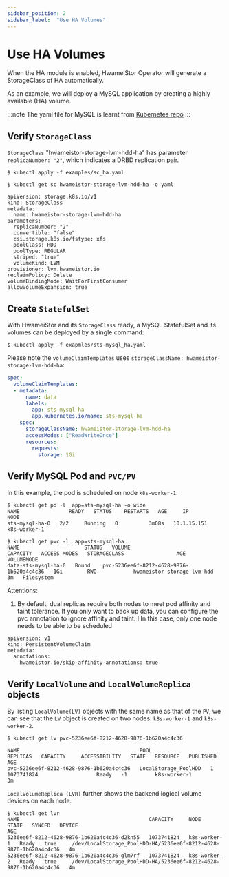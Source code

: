 ```yaml
---
sidebar_position: 2
sidebar_label:  "Use HA Volumes"
---
```


# Use HA Volumes

When the HA module is enabled, HwameiStor Operator will generate a StorageClass of HA automatically.

As an example, we will deploy a MySQL application by creating a highly available (HA) volume.

:::note
The yaml file for MySQL is learnt from
[Kubernetes repo](https://github.com/kubernetes/website/blob/main/content/en/examples/application/mysql/mysql-statefulset.yaml)
:::

## Verify `StorageClass`

`StorageClass` "hwameistor-storage-lvm-hdd-ha" has parameter `replicaNumber: "2"`,
which indicates a DRBD replication pair.

```console
$ kubectl apply -f examples/sc_ha.yaml

$ kubectl get sc hwameistor-storage-lvm-hdd-ha -o yaml

apiVersion: storage.k8s.io/v1
kind: StorageClass
metadata:
  name: hwameistor-storage-lvm-hdd-ha
parameters:
  replicaNumber: "2"
  convertible: "false"
  csi.storage.k8s.io/fstype: xfs
  poolClass: HDD
  poolType: REGULAR
  striped: "true"
  volumeKind: LVM
provisioner: lvm.hwameistor.io
reclaimPolicy: Delete
volumeBindingMode: WaitForFirstConsumer
allowVolumeExpansion: true
```

## Create `StatefulSet`

With HwameiStor and its `StorageClass` ready, a MySQL StatefulSet and its volumes
can be deployed by a single command:

```Console
$ kubectl apply -f exapmles/sts-mysql_ha.yaml
```

Please note the `volumeClaimTemplates` uses `storageClassName: hwameistor-storage-lvm-hdd-ha`:

```yaml
spec:
  volumeClaimTemplates:
  - metadata:
      name: data
      labels:
        app: sts-mysql-ha
        app.kubernetes.io/name: sts-mysql-ha
    spec:
      storageClassName: hwameistor-storage-lvm-hdd-ha
      accessModes: ["ReadWriteOnce"]
      resources:
        requests:
          storage: 1Gi
```

## Verify MySQL Pod and `PVC/PV`

In this example, the pod is scheduled on node `k8s-worker-1`.

```console
$ kubectl get po -l  app=sts-mysql-ha -o wide
NAME                READY   STATUS    RESTARTS   AGE     IP            NODE        
sts-mysql-ha-0   2/2     Running   0          3m08s   10.1.15.151   k8s-worker-1

$ kubectl get pvc -l  app=sts-mysql-ha
NAME                     STATUS   VOLUME                                     CAPACITY   ACCESS MODES   STORAGECLASS                 AGE   VOLUMEMODE
data-sts-mysql-ha-0   Bound    pvc-5236ee6f-8212-4628-9876-1b620a4c4c36   1Gi        RWO            hwameistor-storage-lvm-hdd    3m   Filesystem
```

Attentions:

1) By default, dual replicas require both nodes to meet pod affinity and taint tolerance.
   If you only want to back up data, you can configure the pvc annotation to ignore affinity and taint. I
   In this case, only one node needs to be able to be scheduled

```console
apiVersion: v1
kind: PersistentVolumeClaim
metadata:
  annotations:
    hwameistor.io/skip-affinity-annotations: true
```

## Verify `LocalVolume` and `LocalVolumeReplica` objects

By listing `LocalVolume(LV)` objects with the same name as that of the `PV`,
we can see that the `LV` object is created on two nodes: `k8s-worker-1` and `k8s-worker-2`.

```console
$ kubectl get lv pvc-5236ee6f-8212-4628-9876-1b620a4c4c36

NAME                                       POOL                   REPLICAS   CAPACITY     ACCESSIBILITY   STATE   RESOURCE   PUBLISHED                    AGE
pvc-5236ee6f-8212-4628-9876-1b620a4c4c36   LocalStorage_PoolHDD   1          1073741824                   Ready   -1         k8s-worker-1                 3m
```

`LocalVolumeReplica (LVR)` further shows the backend logical volume devices on each node.

```concole
$ kubectl get lvr
NAME                                          CAPACITY     NODE           STATE   SYNCED   DEVICE                                                              AGE
5236ee6f-8212-4628-9876-1b620a4c4c36-d2kn55   1073741824   k8s-worker-1   Ready   true     /dev/LocalStorage_PoolHDD-HA/5236ee6f-8212-4628-9876-1b620a4c4c36   4m
5236ee6f-8212-4628-9876-1b620a4c4c36-glm7rf   1073741824   k8s-worker-2   Ready   true     /dev/LocalStorage_PoolHDD-HA/5236ee6f-8212-4628-9876-1b620a4c4c36   4m
```
